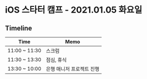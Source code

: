 # iOS 스타터 캠프 - 2021.01.05 화요일

## Timeline

Time          | Memo 
------------- | ------
11:00 ~ 11:30 | 스크럼
11:30 ~ 13:30 | 점심, 휴식
13:30 ~ 10:00 | 은행 매니저 프로젝트 진행
